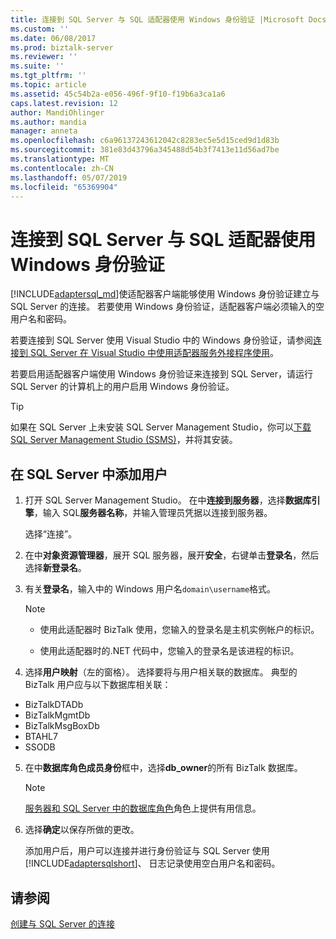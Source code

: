 ```yaml
---
title: 连接到 SQL Server 与 SQL 适配器使用 Windows 身份验证 |Microsoft Docs
ms.custom: ''
ms.date: 06/08/2017
ms.prod: biztalk-server
ms.reviewer: ''
ms.suite: ''
ms.tgt_pltfrm: ''
ms.topic: article
ms.assetid: 45c54b2a-e056-496f-9f10-f19b6a3ca1a6
caps.latest.revision: 12
author: MandiOhlinger
ms.author: mandia
manager: anneta
ms.openlocfilehash: c6a96137243612042c8283ec5e5d15ced9d1d83b
ms.sourcegitcommit: 381e83d43796a345488d54b3f7413e11d56ad7be
ms.translationtype: MT
ms.contentlocale: zh-CN
ms.lasthandoff: 05/07/2019
ms.locfileid: "65369904"
---
```

# <a name="connect-to-sql-server-using-windows-authentication-with-the-sql-adapter"></a>连接到 SQL Server 与 SQL 适配器使用 Windows 身份验证
[!INCLUDE[adaptersql_md](../../includes/adaptersql-md.md)]使适配器客户端能够使用 Windows 身份验证建立与 SQL Server 的连接。 若要使用 Windows 身份验证，适配器客户端必须输入的空用户名和密码。 

若要连接到 SQL Server 使用 Visual Studio 中的 Windows 身份验证，请参阅[连接到 SQL Server 在 Visual Studio 中使用适配器服务外接程序使用](../../adapters-and-accelerators/adapter-sql/connect-to-sql-server-in-visual-studio-using-the-consume-adapter-service-add-in.md)。  
  
 若要启用适配器客户端使用 Windows 身份验证来连接到 SQL Server，请运行 SQL Server 的计算机上的用户启用 Windows 身份验证。  

> [!TIP]
> 如果在 SQL Server 上未安装 SQL Server Management Studio，你可以[下载 SQL Server Management Studio (SSMS)](https://docs.microsoft.com/sql/ssms/download-sql-server-management-studio-ssms)，并将其安装。 
 
## <a name="add-the-user-in-sql-server"></a>在 SQL Server 中添加用户  
  
1.  打开 SQL Server Management Studio。 在中**连接到服务器**，选择**数据库引擎**，输入 SQL**服务器名称**，并输入管理员凭据以连接到服务器。  

    选择“连接”。
  
2.  在中**对象资源管理器**，展开 SQL 服务器，展开**安全**，右键单击**登录名**，然后选择**新登录名**。  
  
3.  有关**登录名**，输入中的 Windows 用户名`domain\username`格式。  

    > [!NOTE]
    >* 使用此适配器时 BizTalk 使用，您输入的登录名是主机实例帐户的标识。  
    >
    >* 使用此适配器时的.NET 代码中，您输入的登录名是该进程的标识。
  
4.  选择**用户映射**（左的窗格）。 选择要将与用户相关联的数据库。 典型的 BizTalk 用户应与以下数据库相关联： 

* BizTalkDTADb
* BizTalkMgmtDb
* BizTalkMsgBoxDb
* BTAHL7
* SSODB

5. 在中**数据库角色成员身份**框中，选择**db_owner**的所有 BizTalk 数据库。  

    > [!NOTE]
    > [服务器和 SQL Server 中的数据库角色](https://msdn.microsoft.com/library/bb669065.aspx)角色上提供有用信息。 
  
6. 选择**确定**以保存所做的更改。
  
   添加用户后，用户可以连接并进行身份验证与 SQL Server 使用[!INCLUDE[adaptersqlshort](../../includes/adaptersqlshort-md.md)]、 日志记录使用空白用户名和密码。  



## <a name="see-also"></a>请参阅  
 [创建与 SQL Server 的连接](../../adapters-and-accelerators/adapter-sql/create-a-connection-to-sql-server.md)